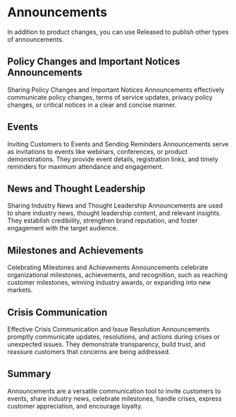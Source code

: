 # Announcements

In addition to product changes, you can use Released to publish other types of announcements.&#x20;

## Policy Changes and Important Notices Announcements

Sharing Policy Changes and Important Notices Announcements effectively communicate policy changes, terms of service updates, privacy policy changes, or critical notices in a clear and concise manner.

## Events

Inviting Customers to Events and Sending Reminders Announcements serve as invitations to events like webinars, conferences, or product demonstrations. They provide event details, registration links, and timely reminders for maximum attendance and engagement.

## News and Thought Leadership

Sharing Industry News and Thought Leadership Announcements are used to share industry news, thought leadership content, and relevant insights. They establish credibility, strengthen brand reputation, and foster engagement with the target audience.

## Milestones and Achievements

Celebrating Milestones and Achievements Announcements celebrate organizational milestones, achievements, and recognition, such as reaching customer milestones, winning industry awards, or expanding into new markets.

## Crisis Communication

Effective Crisis Communication and Issue Resolution Announcements promptly communicate updates, resolutions, and actions during crises or unexpected issues. They demonstrate transparency, build trust, and reassure customers that concerns are being addressed.

## Summary

Announcements are a versatile communication tool to invite customers to events, share industry news, celebrate milestones, handle crises, express customer appreciation, and encourage loyalty.
